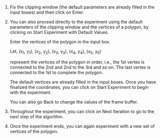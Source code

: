 1. Fix the clipping window (the default parameters are already filled in the input boxes) and then click on Enter.

2. You can also proceed directly to the experiment using the default parameters of the clipping window and the vertices of a polygon, by clicking on Start Experiment with Default Values.

    Enter the vertices of the polygon in the input box.

    Let, (x<sub>1</sub>, y<sub>1</sub>), (x<sub>2</sub>, y<sub>2</sub>), (x<sub>3</sub>, y<sub>3</sub>), (x<sub>4</sub>, y<sub>4</sub>), (x<sub>5</sub>, y<sub>5</sub>)

    represent the vertices of the polygon in order, i.e., the 1st vertex is connected to the 2nd and 2nd to the 3rd and so on. The last vertex is connected to the 1st to complete the polygon.

    The default vertices are already filled in the input boxes. Once you have finalized the coordinates, you can click on Start Experiment to begin with the experiment.

    You can also go Back to change the values of the frame buffer.

3. Throughout the experiment, you can click on Next Iteration to go to the next step of the algorithm.

4. Once the experiment ends, you can again experiment with a new set of vertices of the polygon.

